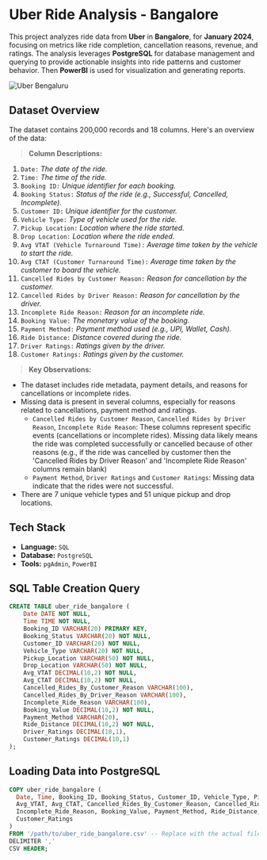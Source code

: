 # Uber Ride Analysis - Bangalore

This project analyzes ride data from **Uber** in **Bangalore**, for **January 2024**, focusing on metrics like ride completion, cancellation reasons, revenue, and ratings. The analysis leverages **PostgreSQL** for database management and querying to provide actionable insights into ride patterns and customer behavior. Then **PowerBI** is used for visualization and generating reports.

![Uber Bengaluru](https://github.com/user-attachments/assets/77998053-4ac7-4cd4-a413-d2d2e13d2fc8)

## Dataset Overview

The dataset contains 200,000 records and 18 columns. Here's an overview of the data:

> **Column Descriptions:**

1. `Date:` _The date of the ride._
2. `Time:` _The time of the ride._
3. `Booking ID:` _Unique identifier for each booking._
4. `Booking Status:` _Status of the ride (e.g., Successful, Cancelled, Incomplete)._
5. `Customer ID:` _Unique identifier for the customer._
6. `Vehicle Type:` _Type of vehicle used for the ride._
7. `Pickup Location:` _Location where the ride started._
8. `Drop Location:` _Location where the ride ended._
9. `Avg VTAT (Vehicle Turnaround Time):` _Average time taken by the vehicle to start the ride._
10. `Avg CTAT (Customer Turnaround Time):` _Average time taken by the customer to board the vehicle._
11. `Cancelled Rides by Customer Reason:` _Reason for cancellation by the customer._
12. `Cancelled Rides by Driver Reason:` _Reason for cancellation by the driver._
13. `Incomplete Ride Reason:` _Reason for an incomplete ride._
14. `Booking Value:` _The monetary value of the booking._
15. `Payment Method:` _Payment method used (e.g., UPI, Wallet, Cash)._
16. `Ride Distance:` _Distance covered during the ride._
17. `Driver Ratings:` _Ratings given by the driver._
18. `Customer Ratings:` _Ratings given by the customer._

> **Key Observations:**

- The dataset includes ride metadata, payment details, and reasons for cancellations or incomplete rides.
- Missing data is present in several columns, especially for reasons related to cancellations, payment method and ratings.
  - `Cancelled Rides by Customer Reason`, `Cancelled Rides by Driver Reason`, `Incomplete Ride Reason`: These columns represent specific events (cancellations or incomplete rides). Missing data likely means the ride was completed successfully or cancelled because of other reasons (e.g., if the ride was cancelled by customer then the 'Cancelled Rides by Driver Reason' and 'Incomplete Ride Reason' columns remain blank)
  - `Payment Method`, `Driver Ratings` and `Customer Ratings`: Missing data indicate that the rides were not successful.
- There are 7 unique vehicle types and 51 unique pickup and drop locations.

## Tech Stack

- **Language:** `SQL`
- **Database:** `PostgreSQL`
- **Tools:** `pgAdmin`, `PowerBI`

## SQL Table Creation Query

```sql
CREATE TABLE uber_ride_bangalore (
    Date DATE NOT NULL,
    Time TIME NOT NULL,
    Booking_ID VARCHAR(20) PRIMARY KEY,
    Booking_Status VARCHAR(20) NOT NULL,
    Customer_ID VARCHAR(20) NOT NULL,
    Vehicle_Type VARCHAR(20) NOT NULL,
    Pickup_Location VARCHAR(50) NOT NULL,
    Drop_Location VARCHAR(50) NOT NULL,
    Avg_VTAT DECIMAL(10,2) NOT NULL,
    Avg_CTAT DECIMAL(10,2) NOT NULL,
    Cancelled_Rides_By_Customer_Reason VARCHAR(100),
    Cancelled_Rides_By_Driver_Reason VARCHAR(100),
    Incomplete_Ride_Reason VARCHAR(100),
    Booking_Value DECIMAL(10,2) NOT NULL,
    Payment_Method VARCHAR(20),
    Ride_Distance DECIMAL(10,2) NOT NULL,
    Driver_Ratings DECIMAL(10,1),
    Customer_Ratings DECIMAL(10,1)
);
```

## Loading Data into PostgreSQL

```sql
COPY uber_ride_bangalore (
  Date, Time, Booking_ID, Booking_Status, Customer_ID, Vehicle_Type, Pickup_Location, Drop_Location,
  Avg_VTAT, Avg_CTAT, Cancelled_Rides_By_Customer_Reason, Cancelled_Rides_By_Driver_Reason,
  Incomplete_Ride_Reason, Booking_Value, Payment_Method, Ride_Distance, Driver_Ratings,
  Customer_Ratings
)
FROM '/path/to/uber_ride_bangalore.csv' -- Replace with the actual file path
DELIMITER ',' 
CSV HEADER;
```

